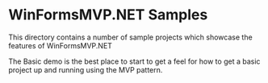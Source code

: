 # WinFormsMVP.NET Samples    
    
This directory contains a number of sample projects which showcase the features of WinFormsMVP.NET    
    
The Basic demo is the best place to start to get a feel for how to get a basic project up and running using the MVP pattern.

     